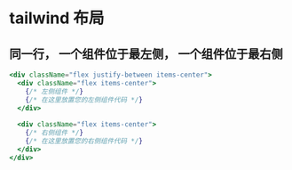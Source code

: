 
# tailwind 布局


## 同一行， 一个组件位于最左侧， 一个组件位于最右侧
```jsx
<div className="flex justify-between items-center">
  <div className="flex items-center">
    {/* 左侧组件 */}
    {/* 在这里放置您的左侧组件代码 */}
  </div>
  
  <div className="flex items-center">
    {/* 右侧组件 */}
    {/* 在这里放置您的右侧组件代码 */}
  </div>
</div>
```

